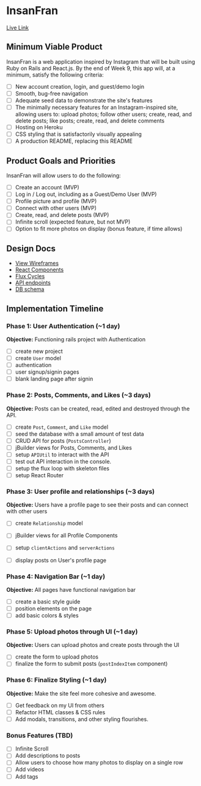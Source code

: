 # InsanFran

[Live Link][heroku]

[heroku]: http://insanfran.herokuapp.com

## Minimum Viable Product

InsanFran is a web application inspired by Instagram that will be built using Ruby on Rails and React.js. By the end of Week 9, this app will, at a minimum, satisfy the following criteria:

- [ ] New account creation, login, and guest/demo login
- [ ] Smooth, bug-free navigation
- [ ] Adequate seed data to demonstrate the site's features
- [ ] The minimally necessary features for an Instagram-inspired site, allowing users to: upload photos; follow other users; create, read, and delete posts; like posts; create, read, and delete comments
- [ ] Hosting on Heroku
- [ ] CSS styling that is satisfactorily visually appealing
- [ ] A production README, replacing this README

## Product Goals and Priorities

InsanFran will allow users to do the following:

<!-- This is a Markdown checklist. Use it to keep track of your
progress. Put an x between the brackets for a checkmark: [x] -->

- [ ] Create an account (MVP)
- [ ] Log in / Log out, including as a Guest/Demo User (MVP)
- [ ] Profile picture and profile (MVP)
- [ ] Connect with other users (MVP)
- [ ] Create, read, and delete posts (MVP)
- [ ] Infinite scroll (expected feature, but not MVP)
- [ ] Option to fit more photos on display (bonus feature, if time allows)

## Design Docs
* [View Wireframes][views]
* [React Components][components]
* [Flux Cycles][flux-cycles]
* [API endpoints][api-endpoints]
* [DB schema][schema]

[views]: ./docs/views.md
[components]: ./docs/components.md
[flux-cycles]: ./docs/flux-cycles.md
[api-endpoints]: ./docs/api-endpoints.md
[schema]: ./docs/schema.md

## Implementation Timeline

### Phase 1: User Authentication (~1 day)

**Objective:** Functioning rails project with Authentication

- [ ] create new project
- [ ] create `User` model
- [ ] authentication
- [ ] user signup/signin pages
- [ ] blank landing page after signin

### Phase 2: Posts, Comments, and Likes (~3 days)

**Objective:** Posts can be created, read, edited and destroyed through
the API.

- [ ] create `Post`, `Comment`, and `Like` model
- [ ] seed the database with a small amount of test data
- [ ] CRUD API for posts (`PostsController`)
- [ ] jBuilder views for Posts, Comments, and Likes
- [ ] setup `APIUtil` to interact with the API
- [ ] test out API interaction in the console.
- [ ] setup the flux loop with skeleton files
- [ ] setup React Router

### Phase 3: User profile and relationships (~3 days)

**Objective:** Users have a profile page to see their posts and can connect with other users

- [ ] create `Relationship` model
- [ ] jBuilder views for all Profile Components
- [ ] setup `clientActions` and `serverActions`
- [ ] display posts on User's profile page


### Phase 4: Navigation Bar (~1 day)

**Objective:** All pages have functional navigation bar

- [ ] create a basic style guide
- [ ] position elements on the page
- [ ] add basic colors & styles

### Phase 5: Upload photos through UI (~1 day)

**Objective:** Users can upload photos and create posts through the UI

- [ ] create the form to upload photos
- [ ] finalize the form to submit posts (`postIndexItem` component)

### Phase 6: Finalize Styling (~1 day)

**Objective:** Make the site feel more cohesive and awesome.

- [ ] Get feedback on my UI from others
- [ ] Refactor HTML classes & CSS rules
- [ ] Add modals, transitions, and other styling flourishes.

### Bonus Features (TBD)
- [ ] Infinite Scroll
- [ ] Add descriptions to posts
- [ ] Allow users to choose how many photos to display on a single row
- [ ] Add videos
- [ ] Add tags

[phase-one]: ./docs/phases/phase1.md
[phase-two]: ./docs/phases/phase2.md
[phase-three]: ./docs/phases/phase3.md
[phase-four]: ./docs/phases/phase4.md
[phase-five]: ./docs/phases/phase5.md
[phase-five]: ./docs/phases/phase6.md
